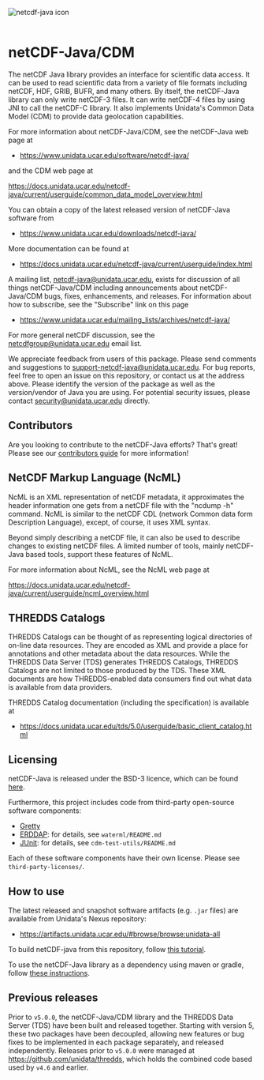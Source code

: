 ![netcdf-java icon](https://www.unidata.ucar.edu/images/logos/thredds_netcdf-150x150.png)
<br>
<br>

# netCDF-Java/CDM

The netCDF Java library provides an interface for scientific data access.
It can be used to read scientific data from a variety of file formats including netCDF, HDF, GRIB, BUFR, and many others.
By itself, the netCDF-Java library can only write netCDF-3 files.
It can write netCDF-4 files by using JNI to call the netCDF-C library.
It also implements Unidata's Common Data Model (CDM) to provide data geolocation capabilities.

For more information about netCDF-Java/CDM, see the netCDF-Java web page at

* https://www.unidata.ucar.edu/software/netcdf-java/

and the CDM web page at

https://docs.unidata.ucar.edu/netcdf-java/current/userguide/common_data_model_overview.html

You can obtain a copy of the latest released version of netCDF-Java software from

* https://www.unidata.ucar.edu/downloads/netcdf-java/

More documentation can be found at

* https://docs.unidata.ucar.edu/netcdf-java/current/userguide/index.html

A mailing list, netcdf-java@unidata.ucar.edu, exists for discussion of all things netCDF-Java/CDM including announcements about netCDF-Java/CDM bugs, fixes, enhancements, and releases.
For information about how to subscribe, see the "Subscribe" link on this page

* https://www.unidata.ucar.edu/mailing_lists/archives/netcdf-java/

For more general netCDF discussion, see the netcdfgroup@unidata.ucar.edu email list.

We appreciate feedback from users of this package.
Please send comments and suggestions to <support-netcdf-java@unidata.ucar.edu>.
For bug reports, feel free to open an issue on this repository, or contact us at the address above.
Please identify the version of the package as well as the version/vendor of Java you are using.
For potential security issues, please contact security@unidata.ucar.edu directly.

## Contributors

Are you looking to contribute to the netCDF-Java efforts?
That's great!
Please see our [contributors guide](https://github.com/Unidata/netcdf-java/blob/develop/.github/CONTRIBUTING.md) for more information!

## NetCDF Markup Language (NcML)

NcML is an XML representation of netCDF metadata, it approximates the header information one gets from a netCDF file with the "ncdump -h" command.
NcML is similar to the netCDF CDL (network Common data form Description Language), except, of course, it uses XML syntax.

Beyond simply describing a netCDF file, it can also be used to describe changes to existing netCDF files.
A limited number of tools, mainly netCDF-Java based tools, support these features of NcML.

For more information about NcML, see the NcML web page at

https://docs.unidata.ucar.edu/netcdf-java/current/userguide/ncml_overview.html

## THREDDS Catalogs

THREDDS Catalogs can be thought of as representing logical directories of on-line data resources.
They are encoded as XML and provide a place for annotations and other metadata about the data resources.
While the THREDDS Data Server (TDS) generates THREDDS Catalogs, THREDDS Catalogs are not limited to those produced by the TDS.
These XML documents are how THREDDS-enabled data consumers find out what data is available from data providers.

THREDDS Catalog documentation (including the specification) is available at

* https://docs.unidata.ucar.edu/tds/5.0/userguide/basic_client_catalog.html

## Licensing

netCDF-Java is released under the BSD-3 licence, which can be found [here](https://github.com/Unidata/netcdf-java/blob/develop/LICENSE).

Furthermore, this project includes code from third-party open-source software components:
* [Gretty](https://github.com/akhikhl/gretty)
* [ERDDAP](https://coastwatch.pfeg.noaa.gov/erddap/index.html): for details, see `waterml/README.md`
* [JUnit](https://github.com/junit-team/junit4): for details, see `cdm-test-utils/README.md`

Each of these software components have their own license.
Please see `third-party-licenses/`.

## How to use

The latest released and snapshot software artifacts (e.g. `.jar` files) are available from Unidata's Nexus repository:

* https://artifacts.unidata.ucar.edu/#browse/browse:unidata-all

To build netCDF-java from this repository, follow [this tutorial](https://docs.unidata.ucar.edu/netcdf-java/current/userguide/building_from_source.html).

To use the netCDF-Java library as a dependency using maven or gradle, follow [these instructions](https://docs.unidata.ucar.edu/netcdf-java/current/userguide/using_netcdf_java_artifacts.html).

## Previous releases

Prior to `v5.0.0`, the netCDF-Java/CDM library and the THREDDS Data Server (TDS) have been built and released together.
Starting with version 5, these two packages have been decoupled, allowing new features or bug fixes to be implemented in each package separately, and released independently.
Releases prior to `v5.0.0` were managed at <https://github.com/unidata/thredds>, which holds the combined code based used by `v4.6` and earlier.
